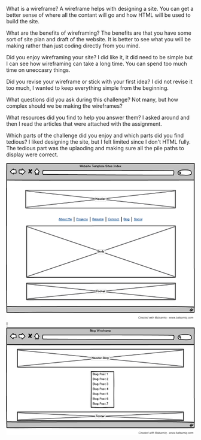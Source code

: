 
What is a wireframe?
   A wireframe helps with designing a site. You can get a better sense of where all the contant will go and how HTML will be used to build the site.


What are the benefits of wireframing?
  The benefits are that you have some sort of site plan and draft of the website. It is better to see what you will be making rather than just coding directly from you mind.


Did you enjoy wireframing your site?
  I did like it, it did need to be simple but I can see how wireframing can take a long time. You can spend too much time on uneccasry things.


Did you revise your wireframe or stick with your first idea?
  I did not revise it too much, I wanted to keep everything simple from the beginning.


What questions did you ask during this challenge?
  Not many, but how complex should we be making the wireframes?


What resources did you find to help you answer them?
  I asked around and then I read the articles that were attached with the assignment.


Which parts of the challenge did you enjoy and which parts did you find tedious?
  I liked designing the site, but I felt limited since I don't HTML fully. The tedious part was the uplaoding and making sure all the pile paths to display were correct.



![Alt text](/week-2/img/Wire-frame.png)!
![Alt text](/week-2/img/wire-frame-blog.png)


